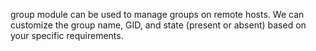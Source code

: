 group module can be used to manage groups on remote hosts. We can customize the group name, GID, and state (present or absent) based on your specific requirements.
